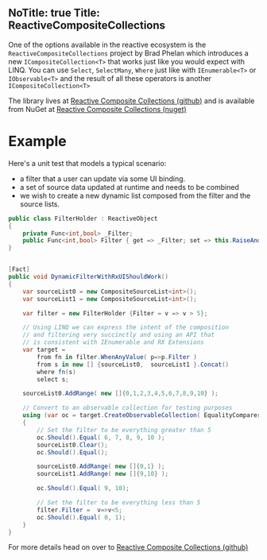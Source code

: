 NoTitle: true
Title: ReactiveCompositeCollections
---

One of the options available in the reactive ecosystem is the `ReactiveCompositeCollections` project  by Brad Phelan which introduces a new ``ICompositeCollection<T>`` that works just like you would expect with LINQ. You can use ``Select``, ``SelectMany``, ``Where`` just like with ``IEnumerable<T>`` or ``IObservable<T>`` and the result of all these operators is another ``ICompositeCollection<T>``

The library lives at [Reactive Composite Collections (github)](https://github.com/Weingartner/ReactiveCompositeCollections) and is available from NuGet at [Reactive Composite Collections (nuget)](https://www.nuget.org/packages/ReactiveCompositeCollections/)

# Example

Here's a unit test that models a typical scenario:
    
* a filter that a user can update via some UI binding. 
* a set of source data updated at runtime and needs to be combined 
* we wish to create a new dynamic list composed from the filter and the source lists. 

```csharp
public class FilterHolder : ReactiveObject
{
    private Func<int,bool> _Filter;
    public Func<int,bool> Filter { get => _Filter; set => this.RaiseAndSetIfChanged( ref _Filter, value ); }
}


[Fact]
public void DynamicFilterWithRxUIShouldWork()
{
    var sourceList0 = new CompositeSourceList<int>();
    var sourceList1 = new CompositeSourceList<int>();

    var filter = new FilterHolder {Filter = v => v > 5};

    // Using LINQ we can express the intent of the composition
    // and filtering very succinctly and using an API that
    // is consistent with IEnumerable and RX Extensions
    var target =
        from fn in filter.WhenAnyValue( p=>p.Filter )
        from s in new [] {sourceList0,  sourceList1 }.Concat()
        where fn(s)
        select s;

    sourceList0.AddRange( new []{0,1,2,3,4,5,6,7,8,9,10} );

    // Convert to an observable collection for testing purposes
    using (var oc = target.CreateObservableCollection( EqualityComparer<int>.Default ))
    {
        // Set the filter to be everything greater than 5
        oc.Should().Equal( 6, 7, 8, 9, 10 );
        sourceList0.Clear();
        oc.Should().Equal();

        sourceList0.AddRange( new []{0,1} );
        sourceList1.AddRange( new []{9,10} );

        oc.Should().Equal( 9, 10);

        // Set the filter to be everything less than 5
        filter.Filter =  v=>v<5;
        oc.Should().Equal( 0, 1);
    }
}
```

For more details head on over to [Reactive Composite Collections (github)](https://github.com/Weingartner/ReactiveCompositeCollections)
